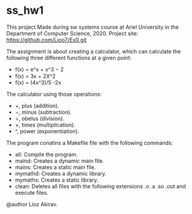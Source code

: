 # ss_hw1

This project Made during sw systems course at Ariel University in the Department of Computer Science, 2020.
Project site: https://github.com/Lioo7/Ex0.git

The assignment is about creating a calculator, which can calculate the following three different functions at a given point:
* f(x) = e^x + 𝑥^3 − 2
* f(x) = 3x + 2X^2
* f(x) = (4x^3)/5 -2x

The calculator using those operations:
* +, plus (addition).
* −, minus (subtraction).
* ÷, obelus (division).
* ×, times (multiplication).
* ^, power (exponentiation). 

The program conatins a Makefile file with the following commands:
* all: Compile the program.
* maind: Creates a dynamic main file.
* mains: Creates a static main file.
* mymathd: Creates a dynamic library.
* mymaths: Creates a static library.
* clean: Deletes all files with the following extensions .o .a .so .out and execute files.

@author Lioz Akirav.
